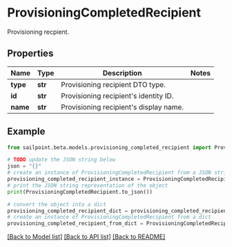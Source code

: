# ProvisioningCompletedRecipient

Provisioning recpient.

## Properties

Name | Type | Description | Notes
------------ | ------------- | ------------- | -------------
**type** | **str** | Provisioning recipient DTO type. | 
**id** | **str** | Provisioning recipient&#39;s identity ID. | 
**name** | **str** | Provisioning recipient&#39;s display name. | 

## Example

```python
from sailpoint.beta.models.provisioning_completed_recipient import ProvisioningCompletedRecipient

# TODO update the JSON string below
json = "{}"
# create an instance of ProvisioningCompletedRecipient from a JSON string
provisioning_completed_recipient_instance = ProvisioningCompletedRecipient.from_json(json)
# print the JSON string representation of the object
print(ProvisioningCompletedRecipient.to_json())

# convert the object into a dict
provisioning_completed_recipient_dict = provisioning_completed_recipient_instance.to_dict()
# create an instance of ProvisioningCompletedRecipient from a dict
provisioning_completed_recipient_from_dict = ProvisioningCompletedRecipient.from_dict(provisioning_completed_recipient_dict)
```
[[Back to Model list]](../README.md#documentation-for-models) [[Back to API list]](../README.md#documentation-for-api-endpoints) [[Back to README]](../README.md)


